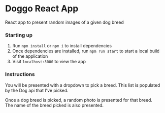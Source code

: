 # Doggo React App
React app to present random images of a given dog breed

### Starting up
1. Run `npm install` or `npm i` to install dependencies
2. Once dependencies are installed, run `npm run start` to start a local build of the application
3. Visit `localhost:3000` to view the app

### Instructions
You will be presented with a dropdown to pick a breed. This list is populated by the Dog api that I've picked.

Once a dog breed is picked, a random photo is presented for that breed. The name of the breed picked is also presented.